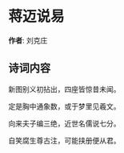 # 蒋迈说易

**作者**: 刘克庄

## 诗词内容

新图别义初拈出，四座皆惊昔未闻。

定是胸中通象数，或于梦里见羲文。

向来夫子编三绝，近世名儒说七分。

自笑腐生尊古注，可能挟册便从君。

